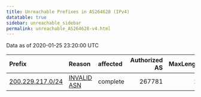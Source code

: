 ```yaml
---
title: Unreachable Prefixes in AS264628 (IPv4)
datatable: true
sidebar: unreachable_sidebar
permalink: unreachable_AS264628-v4.html
---
```


Data as of 2020-01-25 23:20:00 UTC


<div class="datatable-begin"></div>

| Prefix                                                     | Reason                                                                                                   | affected   |   Authorized AS |   MaxLength | Anchor                                         |   unreachable /24s |
|:-----------------------------------------------------------|:---------------------------------------------------------------------------------------------------------|:-----------|----------------:|------------:|:-----------------------------------------------|-------------------:|
| [200.229.217.0/24](https://stat.ripe.net/200.229.217.0/24) | [INVALID ASN](https://rpki-validator.ripe.net/announcement-preview?asn=AS264628&prefix=200.229.217.0/24) | complete   |          267781 |          22 | [LACNIC](unreachable_LACNIC_RPKI_Root-v4.html) |                  1 |

<div class="datatable-end"></div>